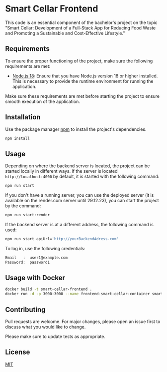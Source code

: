# Smart Cellar Frontend

This code is an essential component of the bachelor's project on the topic "Smart Cellar: Development of a Full-Stack App for Reducing Food Waste and Promoting a Sustainable and Cost-Effective Lifestyle."


## Requirements

To ensure the proper functioning of the project, make sure the following requirements are met:

* [Node.js 18](https://nodejs.org/en/download): Ensure that you have Node.js version 18 or higher installed. This is necessary to provide the runtime environment for running the application.

Make sure these requirements are met before starting the project to ensure smooth execution of the application.

## Installation
Use the package manager [npm](https://docs.npmjs.com/downloading-and-installing-node-js-and-npm) to install the project's dependencies.

```bash
npm install
```

## Usage
Depending on where the backend server is located, the project can be started locally in different ways.
if the server is located `http://localhost:4000` by default, it is started with the following command:
```bash
npm run start
```
If you don't have a running server, you can use the deployed server (it is available on the render.com server until 29.12.23),
you can start the project by the command:
```bash
npm run start:render
```
If the backend server is at a different address, the following command is used:
```bash
npm run start apiUrl='http://yourBackendAdress.com'
```

To log in, use the following credentials:
```bash
Email   :  user1@example.com
Password:  password1
```

## Usage with Docker

```bash
docker build -t smart-cellar-frontend .
docker run -d -p 3000:3000 --name frontend-smart-cellar-container smart-cellar-frontend
```

## Contributing

Pull requests are welcome. For major changes, please open an issue first
to discuss what you would like to change.

Please make sure to update tests as appropriate.

## License

[MIT](LICENSE)
